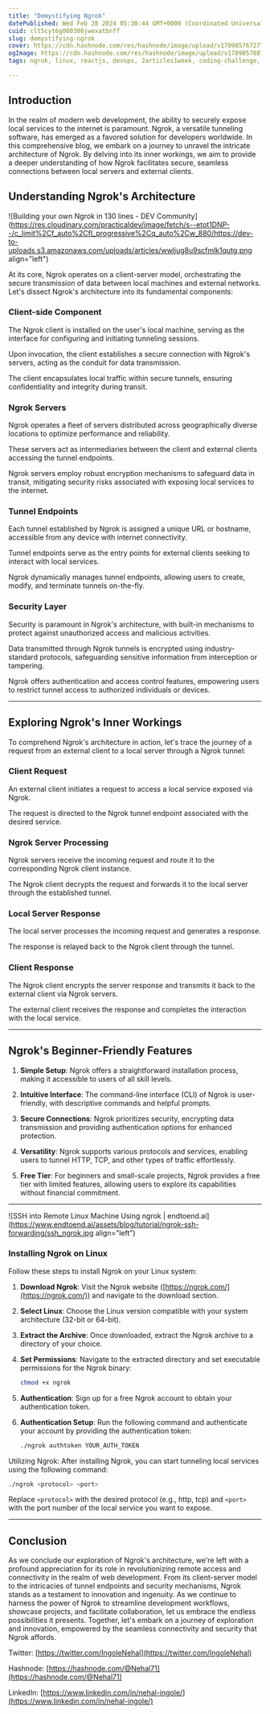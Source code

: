 ```yaml
---
title: "Demystifying Ngrok"
datePublished: Wed Feb 28 2024 05:30:44 GMT+0000 (Coordinated Universal Time)
cuid: clt5cyt6g000308jwexatbnff
slug: demystifying-ngrok
cover: https://cdn.hashnode.com/res/hashnode/image/upload/v1709057672779/da3d9820-017d-4241-acbe-89d6e47b2849.webp
ogImage: https://cdn.hashnode.com/res/hashnode/image/upload/v1709057887931/a638c5ec-b016-4b03-860b-9b92009c651c.webp
tags: ngrok, linux, reactjs, devops, 2articles1week, coding-challenge, learning-journey, devops-articles, learn-in-public, devopscommunity

---
```


## Introduction

In the realm of modern web development, the ability to securely expose local services to the internet is paramount. Ngrok, a versatile tunneling software, has emerged as a favored solution for developers worldwide. In this comprehensive blog, we embark on a journey to unravel the intricate architecture of Ngrok. By delving into its inner workings, we aim to provide a deeper understanding of how Ngrok facilitates secure, seamless connections between local servers and external clients.

## Understanding Ngrok's Architecture

![Building your own Ngrok in 130 lines - DEV Community](https://res.cloudinary.com/practicaldev/image/fetch/s--etot1DNP--/c_limit%2Cf_auto%2Cfl_progressive%2Cq_auto%2Cw_880/https://dev-to-uploads.s3.amazonaws.com/uploads/articles/wwljug8u9scfmlk1qutg.png align="left")

At its core, Ngrok operates on a client-server model, orchestrating the secure transmission of data between local machines and external networks. Let's dissect Ngrok's architecture into its fundamental components:

### **Client-side Component**

The Ngrok client is installed on the user's local machine, serving as the interface for configuring and initiating tunneling sessions.

Upon invocation, the client establishes a secure connection with Ngrok's servers, acting as the conduit for data transmission.

The client encapsulates local traffic within secure tunnels, ensuring confidentiality and integrity during transit.

### **Ngrok Servers**

Ngrok operates a fleet of servers distributed across geographically diverse locations to optimize performance and reliability.

These servers act as intermediaries between the client and external clients accessing the tunnel endpoints.

Ngrok servers employ robust encryption mechanisms to safeguard data in transit, mitigating security risks associated with exposing local services to the internet.

### **Tunnel Endpoints**

Each tunnel established by Ngrok is assigned a unique URL or hostname, accessible from any device with internet connectivity.

Tunnel endpoints serve as the entry points for external clients seeking to interact with local services.

Ngrok dynamically manages tunnel endpoints, allowing users to create, modify, and terminate tunnels on-the-fly.

### **Security Layer**

Security is paramount in Ngrok's architecture, with built-in mechanisms to protect against unauthorized access and malicious activities.

Data transmitted through Ngrok tunnels is encrypted using industry-standard protocols, safeguarding sensitive information from interception or tampering.

Ngrok offers authentication and access control features, empowering users to restrict tunnel access to authorized individuals or devices.

---

## Exploring Ngrok's Inner Workings

To comprehend Ngrok's architecture in action, let's trace the journey of a request from an external client to a local server through a Ngrok tunnel:

### **Client Request**

An external client initiates a request to access a local service exposed via Ngrok.

The request is directed to the Ngrok tunnel endpoint associated with the desired service.

### **Ngrok Server Processing**

Ngrok servers receive the incoming request and route it to the corresponding Ngrok client instance.

The Ngrok client decrypts the request and forwards it to the local server through the established tunnel.

### **Local Server Response**

The local server processes the incoming request and generates a response.

The response is relayed back to the Ngrok client through the tunnel.

### **Client Response**

The Ngrok client encrypts the server response and transmits it back to the external client via Ngrok servers.

The external client receives the response and completes the interaction with the local service.

---

## Ngrok's Beginner-Friendly Features

1. **Simple Setup**: Ngrok offers a straightforward installation process, making it accessible to users of all skill levels.
    
2. **Intuitive Interface**: The command-line interface (CLI) of Ngrok is user-friendly, with descriptive commands and helpful prompts.
    
3. **Secure Connections**: Ngrok prioritizes security, encrypting data transmission and providing authentication options for enhanced protection.
    
4. **Versatility**: Ngrok supports various protocols and services, enabling users to tunnel HTTP, TCP, and other types of traffic effortlessly.
    
5. **Free Tier**: For beginners and small-scale projects, Ngrok provides a free tier with limited features, allowing users to explore its capabilities without financial commitment.
    

---

![SSH into Remote Linux Machine Using ngrok | endtoend.ai](https://www.endtoend.ai/assets/blog/tutorial/ngrok-ssh-forwarding/ssh_ngrok.jpg align="left")

### Installing Ngrok on Linux

Follow these steps to install Ngrok on your Linux system:

1. **Download Ngrok**: Visit the Ngrok website ([https://ngrok.com/](https://ngrok.com/)) and navigate to the download section.
    
2. **Select Linux**: Choose the Linux version compatible with your system architecture (32-bit or 64-bit).
    
3. **Extract the Archive**: Once downloaded, extract the Ngrok archive to a directory of your choice.
    
4. **Set Permissions**: Navigate to the extracted directory and set executable permissions for the Ngrok binary:
    
    ```bash
    chmod +x ngrok
    ```
    
5. **Authentication**: Sign up for a free Ngrok account to obtain your authentication token.
    
6. **Authentication Setup**: Run the following command and authenticate your account by providing the authentication token:
    
    ```bash
    ./ngrok authtoken YOUR_AUTH_TOKEN
    ```
    

Utilizing Ngrok: After installing Ngrok, you can start tunneling local services using the following command:

```bash
./ngrok <protocol> <port>
```

Replace `<protocol>` with the desired protocol (e.g., http, tcp) and `<port>` with the port number of the local service you want to expose.

---

## Conclusion

As we conclude our exploration of Ngrok's architecture, we're left with a profound appreciation for its role in revolutionizing remote access and connectivity in the realm of web development. From its client-server model to the intricacies of tunnel endpoints and security mechanisms, Ngrok stands as a testament to innovation and ingenuity. As we continue to harness the power of Ngrok to streamline development workflows, showcase projects, and facilitate collaboration, let us embrace the endless possibilities it presents. Together, let's embark on a journey of exploration and innovation, empowered by the seamless connectivity and security that Ngrok affords.

Twitter: [https://twitter.com/IngoleNehal](https://twitter.com/IngoleNehal)

Hashnode: [https://hashnode.com/@Nehal71](https://hashnode.com/@Nehal71)

LinkedIn: [https://www.linkedin.com/in/nehal-ingole/](https://www.linkedin.com/in/nehal-ingole/)